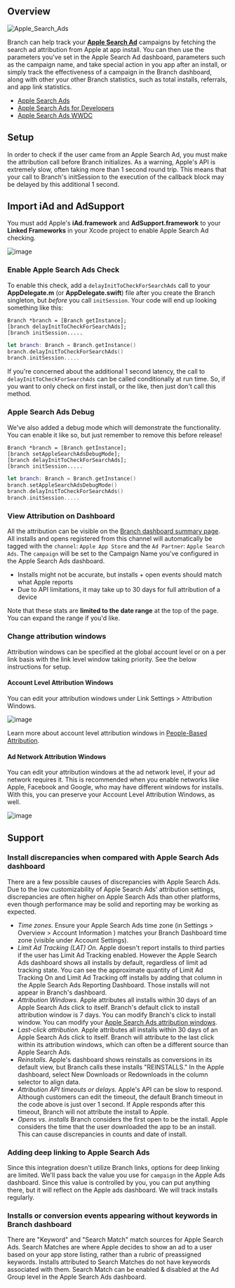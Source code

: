 ## Overview

![Apple_Search_Ads](https://cdn.branch.io/branch-assets/ad-partner-manager/388787843096400122/search_ads-1528501330030.png)

Branch can help track your **[Apple Search Ad](https://searchads.apple.com/)** campaigns by fetching the search ad attribution from Apple at app install.  You can then use the parameters you've set in the Apple Search Ad dashboard, parameters such as the campaign name, and take special action in you app after an install, or simply track the effectiveness of a campaign in the Branch dashboard, along with other your other Branch statistics, such as total installs, referrals, and app link statistics.

+ [Apple Search Ads](https://searchads.apple.com/)
+ [Apple Search Ads for Developers](https://developer.apple.com/app-store/search-ads/)
+ [Apple Search Ads WWDC](https://developer.apple.com/videos/play/wwdc2016/302/)

## Setup

In order to check if the user came from an Apple Search Ad, you must make the attribution call before Branch initializes. As a warning, Apple's API is extremely slow, often taking more than 1 second round trip. This means that your call to Branch's initSession to the execution of the callback block may be delayed by this additional 1 second.

## Import iAd and AdSupport

You must add Apple's **iAd.framework** and **AdSupport.framework** to your **Linked Frameworks** in your Xcode project to enable Apple Search Ad checking.

![image](/img/pages/apps/ios-frameworks.png)

### Enable Apple Search Ads Check

To enable this check, add a `delayInitToCheckForSearchAds` call to your **AppDelegate.m** (or **AppDelegate.swift**) file after you create the Branch singleton, but *before* you call `initSession`. Your code will end up looking something like this:

```obj-c
Branch *branch = [Branch getInstance];
[branch delayInitToCheckForSearchAds];
[branch initSession.....
```

```swift
let branch: Branch = Branch.getInstance()
branch.delayInitToCheckForSearchAds()
branch.initSession.....
```

If you're concerned about the additional 1 second latency, the call to `delayInitToCheckForSearchAds` can be called conditionally at run time. So, if you want to only check on first install, or the like, then just don't call this method.

### Apple Search Ads Debug

We've also added a debug mode which will demonstrate the functionality. You can enable it like so, but just remember to remove this before release!

```obj-c
Branch *branch = [Branch getInstance];
[branch setAppleSearchAdsDebugMode];
[branch delayInitToCheckForSearchAds];
[branch initSession.....
```

```swift
let branch: Branch = Branch.getInstance()
branch.setAppleSearchAdsDebugMode()
branch.delayInitToCheckForSearchAds()
branch.initSession.....
```

### View Attribution on Dashboard

All the attribution can be visible on the [Branch dashboard summary page](https://dashboard.branch.io/). All installs and opens registered from this channel will automatically be tagged with the `channel`: `Apple App Store` and the `Ad Partner`: `Apple Search Ads`. The `campaign` will be set to the Campaign Name you've configured in the Apple Search Ads dashboard.

- Installs might not be accurate, but installs + open events should match what Apple reports
- Due to API limitations, it may take up to 30 days for full attribution of a device

Note that these stats are **limited to the date range** at the top of the page. You can expand the range if you'd like.

### Change attribution windows

Attribution windows can be specified at the global account level or on a per link basis with the link level window taking priority. See the below instructions for setup.

#### Account Level Attribution Windows

You can edit your attribution windows under Link Settings > Attribution Windows.

   ![image](/img/pages/dashboard/people-based-attribution/attribution-windows.png)

Learn more about account level attribution windows in [People-Based Attribution](/pages/dashboard/people-based-attribution/#attribution-windows).

#### Ad Network Attribution Windows

You can edit your attribution windows at the ad network level, if your ad network requires it. This is recommended when you enable networks like Apple, Facebook and Google, who may have different windows for installs. With this, you can preserve your Account Level Attribution Windows, as well.

   ![image](/img/pages/deep-linked-ads/branch-universal-ads/anaw_clear.png)

## Support

### Install discrepancies when compared with Apple Search Ads dashboard

There are a few possible causes of discrepancies with Apple Search Ads. Due to the low customizability of Apple Search Ads' attribution settings, discrepancies are often higher on Apple Search Ads than other platforms, even though performance may be solid and reporting may be working as expected.

- *Time zones.* Ensure your Apple Search Ads time zone (in Settings > Overview > Account Information ) matches your Branch Dashboard time zone (visible under Account Settings).
- *Limit Ad Tracking (LAT) On.* Apple doesn't report installs to third parties if the user has Limit Ad Tracking enabled. However the Apple Search Ads dashboard shows all installs by default, regardless of limit ad tracking state. You can see the approximate quantity of Limit Ad Tracking On and Limit Ad Tracking off installs by adding that column in the Apple Search Ads Reporting Dashboard. Those installs will not appear in Branch's dashboard.
- *Attribution Windows.* Apple attributes all installs within 30 days of an Apple Search Ads click to itself. Branch's default click to install attribution window is 7 days. You can modify Branch's click to install window. You can modify your [Apple Search Ads attribution windows](#change-attribution-windows). 
- *Last-click attribution.* Apple attributes all installs within 30 days of an Apple Search Ads click to itself. Branch will attribute to the last click within its attribution windows, which can often be a different source than Apple Search Ads.
- *Reinstalls.* Apple's dashboard shows reinstalls as conversions in its default view, but Branch calls these installs "REINSTALLS." In the Apple dashboard, select New Downloads or Redownloads in the column selector to align data.
- *Attribution API timeouts or delays.* Apple's API can be slow to respond. Although customers can edit the timeout, the default Branch timeout in the code above is just over 1 second. If Apple responds after this timeout, Branch will not attribute the install to Apple.
- *Opens vs. installs* Branch considers the first open to be the install. Apple considers the time that the user downloaded the app to be an install. This can cause discrepancies in counts and date of install.

### Adding deep linking to Apple Search Ads

Since this integration doesn't utilize Branch links, options for deep linking are limited. We'll pass back the value you use for `campaign` in the Apple Ads dashboard. Since this value is controlled by you, you can put anything there, but it will reflect on the Apple ads dashboard. We will track installs regularly.

### Installs or conversion events appearing without keywords in Branch dashboard

There are "Keyword" and "Search Match" match sources for Apple Search Ads. Search Matches are where Apple decides to show an ad to a user based on your app store listing, rather than a rubric of preassigned keywords. Installs attributed to Search Matches do not have keywords associated with them. Search Match can be enabled & disabled at the Ad Group level in the Apple Search Ads dashboard.
